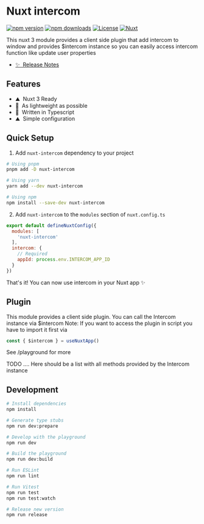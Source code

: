 # Nuxt intercom

[![npm version][npm-version-src]][npm-version-href]
[![npm downloads][npm-downloads-src]][npm-downloads-href]
[![License][license-src]][license-href]
[![Nuxt][nuxt-src]][nuxt-href]

This nuxt 3 module provides a client side plugin that add intercom to window and provides $intercom instance so you can easily access intercom function like update user properties

- [✨ &nbsp;Release Notes](/CHANGELOG.md)
<!-- - [🏀 Online playground](https://stackblitz.com/github/your-org/nuxt-intercom?file=playground%2Fapp.vue) -->
<!-- - [📖 &nbsp;Documentation](https://example.com) -->

## Features

<!-- Highlight some of the features your module provide here -->
- ⛰ &nbsp;Nuxt 3 Ready
- 🚠 &nbsp;As lightweight as possible
- 🌲 &nbsp;Written in Typescript
- ⛰ &nbsp;Simple configuration

## Quick Setup

1. Add `nuxt-intercom` dependency to your project

```bash
# Using pnpm
pnpm add -D nuxt-intercom

# Using yarn
yarn add --dev nuxt-intercom

# Using npm
npm install --save-dev nuxt-intercom
```

2. Add `nuxt-intercom` to the `modules` section of `nuxt.config.ts`

```js
export default defineNuxtConfig({
  modules: [
    'nuxt-intercom'
  ],
  intercom: {
    // Required
    appId: process.env.INTERCOM_APP_ID
  }
})
```

That's it! You can now use intercom in your Nuxt app ✨

## Plugin

This module provides a client side plugin. You can call the Intercom instance via $intercom
Note: If you want to access the plugin in script you have to import it first via

```js
const { $intercom } = useNuxtApp()
```

See /playground for more

TODO .... Here should be a list with all methods provided by the Intercom instance

## Development

```bash
# Install dependencies
npm install

# Generate type stubs
npm run dev:prepare

# Develop with the playground
npm run dev

# Build the playground
npm run dev:build

# Run ESLint
npm run lint

# Run Vitest
npm run test
npm run test:watch

# Release new version
npm run release
```

<!-- Badges -->
[npm-version-src]: https://img.shields.io/npm/v/nuxt-intercom/latest.svg?style=flat&colorA=18181B&colorB=28CF8D
[npm-version-href]: https://npmjs.com/package/nuxt-intercom

[npm-downloads-src]: https://img.shields.io/npm/dm/nuxt-intercom.svg?style=flat&colorA=18181B&colorB=28CF8D
[npm-downloads-href]: https://npmjs.com/package/nuxt-intercom

[license-src]: https://img.shields.io/npm/l/nuxt-intercom.svg?style=flat&colorA=18181B&colorB=28CF8D
[license-href]: https://npmjs.com/package/nuxt-intercom

[nuxt-src]: https://img.shields.io/badge/Nuxt-18181B?logo=nuxt.js
[nuxt-href]: https://nuxt.com
